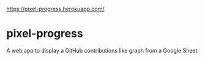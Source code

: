 https://pixel-progress.herokuapp.com/

# pixel-progress
A web app to display a GitHub contributions like graph from a Google Sheet.
